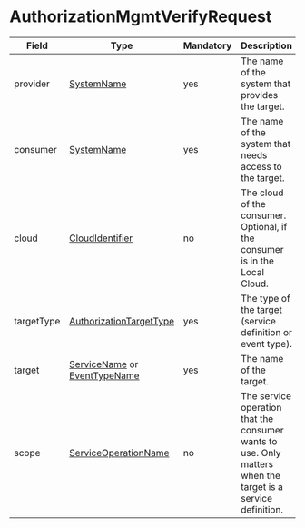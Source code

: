 # AuthorizationMgmtVerifyRequest

Field | Type | Mandatory | Description
--- | --- | --- | ---
provider | [SystemName](../primitives.md#systemname) | yes | The name of the system that provides the target.
consumer | [SystemName](../primitives.md#systemname) | yes | The name of the system that needs access to the target.
cloud | [CloudIdentifier](../primitives.md#cloudidentifier) | no | The cloud of the consumer. Optional, if the consumer is in the Local Cloud.
targetType | [AuthorizationTargetType](../primitives.md#authorizationtargettype) | yes | The type of the target (service definition or event type).
target | [ServiceName](../primitives.md#servicename) or [EventTypeName](../primitives.md#eventtypename) | yes | The name of the target.
scope | [ServiceOperationName](../primitives.md#serviceoperationname) | no | The service operation that the consumer wants to use. Only matters when the target is a service definition.
